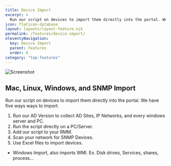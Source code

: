```yaml
---
title: Device Import
excerpt: >
  Run our script on devices to import them directly into the portal. We have five ways ways to import.
icon: flaticon-database
layout: layouts/layout-feature.njk
permalink: /features/device-import/
eleventyNavigation:
  key: Device Import
  parent: Features
  order: 6
category: "top-features"
---
```


<img class="img-fluid mb-4" src="https://www.itportal.com/v4/images/wmi-1.png?=2" alt="Screenshot">

## Mac, Linux, Windows, and SNMP Import

Run our script on devices to import them directly into the portal. We have five ways ways to import.

1. Run our AD Version to collect AD Sites, IP Networks, and every windows server and PC.
2. Run the script directly on a PC/Server.
3. Add our script to your RMM.
4. Scan your network for SNMP Devices.
5. Use Excel files to import devices.

* Windows Import, also imports WMI. Ex. Disk drives, Services, shares, process...